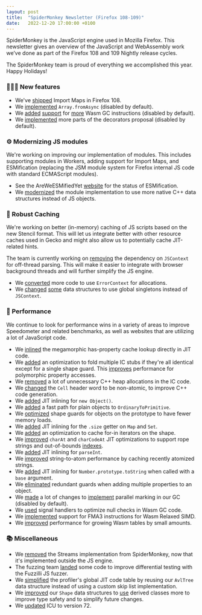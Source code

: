 ```yaml
---
layout: post
title:  "SpiderMonkey Newsletter (Firefox 108-109)"
date:   2022-12-20 17:00:00 +0100
---
```

SpiderMonkey is the JavaScript engine used in Mozilla Firefox. This newsletter gives an overview of the JavaScript and WebAssembly work we’ve done as part of the Firefox 108 and 109 Nightly release cycles.

The SpiderMonkey team is proud of everything we accomplished this year. Happy Holidays!

### 👷🏽‍♀️ New features

* We've [shipped](https://bugzilla.mozilla.org/show_bug.cgi?id=1795647) Import Maps in Firefox 108.
* We [implemented](https://bugzilla.mozilla.org/show_bug.cgi?id=1795452) `Array.fromAsync` (disabled by default).
* We [added](https://bugzilla.mozilla.org/show_bug.cgi?id=1797933) [support](https://bugzilla.mozilla.org/show_bug.cgi?id=1796315) for [more](https://bugzilla.mozilla.org/show_bug.cgi?id=1803043) Wasm GC instructions (disabled by default).
* We [implemented](https://bugzilla.mozilla.org/show_bug.cgi?id=1793959) more parts of the decorators proposal (disabled by default).


### ⚙️ Modernizing JS modules

We're working on improving our implementation of modules. This includes supporting modules in Workers, adding support for Import Maps, and ESMification (replacing the JSM module system for Firefox internal JS code with standard ECMAScript modules).

* See the AreWeESMifiedYet [website](https://spidermonkey.dev/areweesmifiedyet/) for the status of ESMification.
* We [modernized](https://bugzilla.mozilla.org/show_bug.cgi?id=1804254) the module implementation to use more native C++ data structures instead of JS objects.

### 💾 Robust Caching

We're working on better (in-memory) caching of JS scripts based on the new Stencil format. This will let us integrate better with other resource caches used in Gecko and might also allow us to potentially cache JIT-related hints.

The team is currently working on [removing](https://bugzilla.mozilla.org/show_bug.cgi?id=1759123) the dependency on `JSContext` for off-thread parsing. This will make it easier to integrate with browser background threads and will further simplify the JS engine.

* We [converted](https://bugzilla.mozilla.org/show_bug.cgi?id=1782573) more code to use `ErrorContext` for allocations.
* We [changed](https://bugzilla.mozilla.org/show_bug.cgi?id=1786834) [some](https://bugzilla.mozilla.org/show_bug.cgi?id=1797024) data structures to use global singletons instead of `JSContext`.


### 🚀 Performance

We continue to look for performance wins in a variety of areas to improve Speedometer and related benchmarks, as well as websites that are utilizing a lot of JavaScript code.

* We [inlined](https://bugzilla.mozilla.org/show_bug.cgi?id=1794439) the megamorphic has-property cache lookup directly in JIT code.
* We [added](https://bugzilla.mozilla.org/show_bug.cgi?id=1671228) an optimization to fold multiple IC stubs if they're all identical except for a single shape guard. This [improves](https://bugzilla.mozilla.org/show_bug.cgi?id=1671228#c25) performance for polymorphic property accesses.
* We [removed](https://bugzilla.mozilla.org/show_bug.cgi?id=1795848) a lot of unnecessary C++ heap allocations in the IC code.
* We [changed](https://bugzilla.mozilla.org/show_bug.cgi?id=1798284) the `Cell` header word to be non-atomic, to improve C++ code generation.
* We [added](https://bugzilla.mozilla.org/show_bug.cgi?id=1262212) JIT inlining for `new Object()`.
* We [added](https://bugzilla.mozilla.org/show_bug.cgi?id=1384562) a fast path for plain objects to `OrdinaryToPrimitive`.
* We [optimized](https://bugzilla.mozilla.org/show_bug.cgi?id=1792228) shape guards for objects on the prototype to have fewer memory loads.
* We [added](https://bugzilla.mozilla.org/show_bug.cgi?id=1799490) JIT inlining for the `.size` getter on `Map` and `Set`.
* We [added](https://bugzilla.mozilla.org/show_bug.cgi?id=1799028) an optimization to cache for-in iterators on the shape.
* We [improved](https://bugzilla.mozilla.org/show_bug.cgi?id=1669942) `charAt` and `charCodeAt` JIT optimizations to support rope strings and out-of-bounds [indexes](https://bugzilla.mozilla.org/show_bug.cgi?id=1801865).
* We [added](https://bugzilla.mozilla.org/show_bug.cgi?id=815255) JIT inlining for `parseInt`.
* We [improved](https://bugzilla.mozilla.org/show_bug.cgi?id=1799628) string-to-atom performance by caching recently atomized strings.
* We [added](https://bugzilla.mozilla.org/show_bug.cgi?id=1802497) JIT inlining for `Number.prototype.toString` when called with a `base` argument.
* We [eliminated](https://bugzilla.mozilla.org/show_bug.cgi?id=1800384) redundant guards when adding multiple properties to an object.
* We [made](https://bugzilla.mozilla.org/show_bug.cgi?id=1797755) a lot of changes to [implement](https://bugzilla.mozilla.org/show_bug.cgi?id=1802897) parallel marking in our GC (disabled by default).
* We [used](https://bugzilla.mozilla.org/show_bug.cgi?id=1799971) signal handlers to optimize null checks in Wasm GC code.
* We [implemented](https://bugzilla.mozilla.org/show_bug.cgi?id=1798970) support for FMA3 instructions for Wasm Relaxed SIMD.
* We [improved](https://bugzilla.mozilla.org/show_bug.cgi?id=1599800) performance for growing Wasm tables by small amounts.


### 📚 Miscellaneous
* We [removed](https://bugzilla.mozilla.org/show_bug.cgi?id=1795914) the Streams implementation from SpiderMonkey, now that it's implemented outside the JS engine.
* The fuzzing team [landed](https://bugzilla.mozilla.org/show_bug.cgi?id=1794784) some code to improve differential testing with the Fuzzilli JS fuzzer.
* We [simplified](https://bugzilla.mozilla.org/show_bug.cgi?id=1801875) the profiler's global JIT code table by reusing our `AvlTree` data structure instead of using a custom skip list implementation.
* We [improved](https://bugzilla.mozilla.org/show_bug.cgi?id=1804253) our `Shape` data structures to [use](https://bugzilla.mozilla.org/show_bug.cgi?id=1804394) derived classes more to improve type safety and to simplify future changes.
* We [updated](https://bugzilla.mozilla.org/show_bug.cgi?id=1792775) ICU to version 72.
